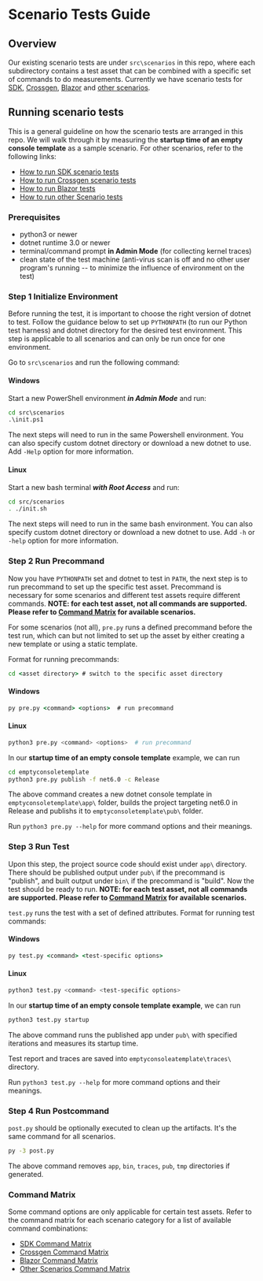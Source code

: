 
# Scenario Tests Guide

## Overview

Our existing scenario tests are under `src\scenarios` in this repo, where each subdirectory contains a test asset that can be combined with a specific set of commands to do measurements. Currently we have scenario tests for [SDK](./sdk-scenarios.md), [Crossgen](./crossgen-scenarios.md), [Blazor](./blazor-scenarios.md) and [other scenarios](./basic-scenarios.md).

## Running scenario tests

This is a general guideline on how the scenario tests are arranged in this repo. We will walk through it by measuring the **startup time of an empty console template** as a sample scenario. For other scenarios, refer to the following links:

- [How to run SDK scenario tests](./sdk-scenarios.md)
- [How to run Crossgen scenario tests](./crossgen-scenarios.md)
- [How to run Blazor tests](./blazor-scenarios.md)
- [How to run other Scenario tests](./basic-scenarios.md)

### Prerequisites

- python3 or newer
- dotnet runtime 3.0 or newer
- terminal/command prompt **in Admin Mode** (for collecting kernel traces)
- clean state of the test machine (anti-virus scan is off and no other user program's running -- to minimize the influence of environment on the test)

### Step 1 Initialize Environment

Before running the test, it is important to choose the right version of dotnet to test. Follow the guidance below to set up `PYTHONPATH` (to run our Python test harness) and dotnet directory for the desired test environment. This step is applicable to all scenarios and can only be run once for one environment.

Go to `src\scenarios` and run the following command:

#### Windows

Start a new PowerShell environment ***in Admin Mode*** and run:

```cmd
cd src\scenarios
.\init.ps1
```

The next steps will need to run in the same Powershell environment. You can also specify custom dotnet directory or download a new dotnet to use. Add `-Help` option for more information.

#### Linux

Start a new bash terminal ***with Root Access*** and run:

```bash
cd src/scenarios
. ./init.sh
```

The next steps will need to run in the same bash environment. You can also specify custom dotnet directory or download a new dotnet to use. Add `-h` or `-help` option for more information.

### Step 2 Run Precommand

Now you have `PYTHONPATH` set and dotnet to test in `PATH`, the next step is to run precommand to set up the specific test asset. Precommand is necessary for some scenarios and different test assets require different commands. **NOTE: for each test asset, not all commands are supported. Please refer to [Command Matrix](#command-matrix) for available scenarios.**

For some scenarios (not all), `pre.py` runs a defined precommand before the test run, which can but not limited to set up the asset by either creating a new template or using a static template.

Format for running precommands:

```cmd
cd <asset directory> # switch to the specific asset directory
```

#### Windows

```cmd
py pre.py <command> <options>  # run precommand
```

#### Linux

```bash
python3 pre.py <command> <options>  # run precommand
```

In our **startup time of an empty console template** example, we can run

```cmd
cd emptyconsoletemplate
python3 pre.py publish -f net6.0 -c Release
```

The above command creates a new dotnet console template in `emptyconsoletemplate\app\` folder, builds the project targeting net6.0 in Release and publishs it to `emptyconsoletemplate\pub\` folder.

Run `python3 pre.py --help` for more command options and their meanings.

### Step 3 Run Test

Upon this step, the project source code should exist under `app\` directory. There should be published output under `pub\` if the precommand is "publish", and built output under `bin\` if the precommand is "build". Now the test should be ready to run. **NOTE: for each test asset, not all commands are supported. Please refer to [Command Matrix](#command-matrix) for available scenarios.**

`test.py` runs the test with a set of defined attributes.
Format for running test commands:

#### Windows

```cmd
py test.py <command> <test-specific options>
```

#### Linux

```bash
python3 test.py <command> <test-specific options>
```

In our **startup time of an empty console template example**, we can run

```cmd
python3 test.py startup
```

The above command runs the published app under `pub\` with specified iterations and measures its startup time.

Test report and traces are saved into `emptyconsoleatemplate\traces\` directory.

Run `python3 test.py --help` for more command options and their meanings.

### Step 4 Run Postcommand

`post.py` should be optionally executed to clean up the artifacts. It's the same command for all scenarios.

```cmd
py -3 post.py
```

The above command removes `app`, `bin`, `traces`, `pub`, `tmp` directories if generated.

### Command Matrix

Some command options are only applicable for certain test assets. Refer to the command matrix for each scenario category for a list of available command combinations:

- [SDK Command Matrix](./sdk-scenarios.md#command-matrix)
- [Crossgen Command Matrix](./crossgen-scenarios.md#command-matrix)
- [Blazor Command Matrix](./blazor-scenarios.md#command-matrix)
- [Other Scenarios Command Matrix](./basic-scenarios.md#command-matrix)
